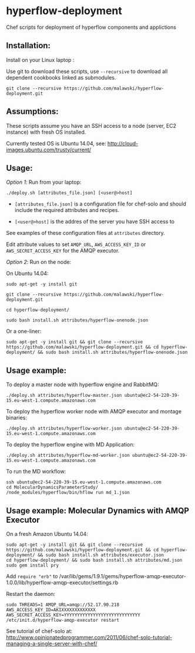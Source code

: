 hyperflow-deployment
====================

Chef scripts for deployment of hyperflow components and applictions

Installation:
-------------

Install on your Linux laptop :

Use git to download these scripts, use `--recursive` to download all dependent cookbooks linked as submodules.

`git clone --recursive https://github.com/malawski/hyperflow-deployment.git`


Assumptions:
------

These scripts assume you have an SSH access to a node (server, EC2 instance) with fresh OS installed. 

Currently tested OS is Ubuntu 14.04, see:  http://cloud-images.ubuntu.com/trusty/current/

Usage:
--------------

*Option 1*: Run from your laptop:

`./deploy.sh [attributes_file.json] [<user@>host]`

  * `[attributes_file.json]` is a configuration file for chef-solo and should include the required attributes and recipes.

  * `[<user@>host]` is the addres of the server you have SSH access to

See examples of these configuration files at `attributes` directory.

Edit attribute values to set `AMQP_URL`, `AWS_ACCESS_KEY_ID` or `AWS_SECRET_ACCESS_KEY` for the AMQP executor.

*Option 2*: Run on the node:

On Ubuntu 14.04:

`sudo apt-get -y install git`

`git clone --recursive https://github.com/malawski/hyperflow-deployment.git`

`cd hyperflow-deployment/`

`sudo bash install.sh attributes/hyperflow-onenode.json`

Or a one-liner: 

`sudo apt-get -y install git && git clone --recursive https://github.com/malawski/hyperflow-deployment.git && cd hyperflow-deployment/ && sudo bash install.sh attributes/hyperflow-onenode.json`

Usage example:
--------------

To deploy a master node with hyperflow engine and RabbitMQ:

`./deploy.sh attributes/hyperflow-master.json ubuntu@ec2-54-220-39-15.eu-west-1.compute.amazonaws.com`

To deploy the hyperflow worker node with AMQP executor and montage binaries:

`./deploy.sh attributes/hyperflow-worker.json ubuntu@ec2-54-220-39-15.eu-west-1.compute.amazonaws.com`

To deploy the hyperflow engine with MD Application:

`./deploy.sh attributes/hyperflow-md-worker.json ubuntu@ec2-54-220-39-15.eu-west-1.compute.amazonaws.com`

To run the MD workflow:

```
ssh ubuntu@ec2-54-220-39-15.eu-west-1.compute.amazonaws.com
cd MolecularDynamicsParameterStudy/
/node_modules/hyperflow/bin/hflow run md_1.json
```

Usage example: Molecular Dynamics with AMQP Executor 
--------------

On a fresh Amazon Ubuntu 14.04:

```
sudo apt-get -y install git && git clone --recursive https://github.com/malawski/hyperflow-deployment.git && cd hyperflow-deployment/ && sudo bash install.sh attributes/executor.json
cd hyperflow-deployment/ && sudo bash install.sh attributes/md.json
sudo gem install pry
```

Add `require "erb"` to /var/lib/gems/1.9.1/gems/hyperflow-amqp-executor-1.0.0/lib/hyperflow-amqp-executor/settings.rb

Restart the daemon:

`sudo THREADS=1 AMQP_URL=amqp://52.17.90.218 AWS_ACCESS_KEY_ID=AKIXXXXXXXXXXXXX AWS_SECRET_ACCESS_KEY=YYYYYYYYYYYYYYYYYYYYYYYYYYYYY /etc/init.d/hyperflow-amqp-executor restart`


See tutorial of chef-solo at: http://www.opinionatedprogrammer.com/2011/06/chef-solo-tutorial-managing-a-single-server-with-chef/
